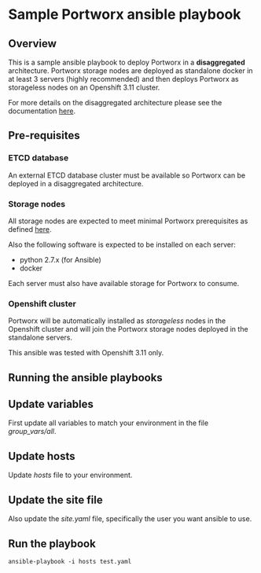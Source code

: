 # Sample Portworx ansible playbook

## Overview
This is a sample ansible playbook to deploy Portworx in a **disaggregated** architecture.
Portworx storage nodes are deployed as standalone docker in at least 3 servers (highly recommended) and then deploys Portworx as storageless nodes on an Openshift 3.11 cluster.

For more details on the disaggregated architecture please see the documentation [here](https://docs.portworx.com/cloud-references/deployment-arch/).

## Pre-requisites

### ETCD database 
An external ETCD database cluster must be available so Portworx can be deployed in a disaggregated architecture.

### Storage nodes
All storage nodes are expected to meet minimal Portworx prerequisites as defined [here](https://docs.portworx.com/start-here-installation/).

Also the following software is expected to be installed on each server:
* python 2.7.x (for Ansible)
* docker 

Each server must also have available storage for Portworx to consume.

### Openshift cluster
Portworx will be automatically installed as *storageless* nodes in the Openshift cluster and will join the Portworx storage nodes deployed in the standalone servers.

This ansible was tested with Openshift 3.11 only. 

## Running the ansible playbooks
## Update variables
First update all variables to match your environment in the file *group_vars/all*.

## Update hosts
Update *hosts* file to your environment.

## Update the site file
Also update the *site.yaml* file, specifically the user you want ansible to use.

## Run the playbook
```
ansible-playbook -i hosts test.yaml
```
